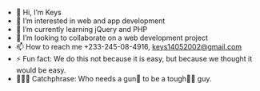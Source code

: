 - 👋 Hi, I’m Keys
- 👀 I’m interested in web and app development
- 🌱 I’m currently learning jQuery and PHP
- 💞️ I’m looking to collaborate on a web development project
- 📫 How to reach me +233-245-08-4916, keys14052002@gmail.com
- ⚡ Fun fact: We do this not because it is easy, but because we thought it would be easy.
- 👨🏽‍💻 Catchphrase: Who needs a gun🔫 to be a tough💪🏽 guy.
<!---
Keys02/Keys02 is a ✨ special ✨ repository because its `README.md` (this file) appears on your GitHub profile.
You can click the Preview link to take a look at your changes.
--->

